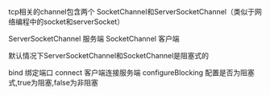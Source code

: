 tcp相关的channel包含两个
SocketChannel和ServerSocketChannel（类似于网络编程中的socket和serverSocket）

ServerSocketChannel 服务端
SocketChannel 客户端

默认情况下ServerSocketChannel和SocketChannel是阻塞式的

bind 绑定端口
connect 客户端连接服务端
configureBlocking 配置是否为阻塞式,true为阻塞,false为非阻塞